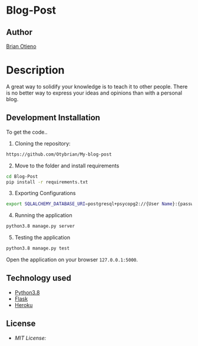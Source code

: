 # Blog-Post
## Author

[Brian Otieno](https://github.com/Otybrian)

# Description

A great way to solidify your knowledge is to teach it to other people. 
There is no better way to express your ideas and opinions than with a personal blog.



## Development Installation
To get the code..

1. Cloning the repository:
  ```bash
https://github.com/Otybrian/My-blog-post
  ```
2. Move to the folder and install requirements
  ```bash
  cd Blog-Post
  pip install -r requirements.txt
  ```
3. Exporting Configurations
  ```bash
  export SQLALCHEMY_DATABASE_URI=postgresql+psycopg2://{User Name}:{password}@localhost/{database name}
  ```
4. Running the application
  ```bash
  python3.8 manage.py server
  ```
5. Testing the application
  ```bash
  python3.8 manage.py test
  ```
Open the application on your browser `127.0.0.1:5000`.


## Technology used

* [Python3.8](https://www.python.org/)
* [Flask](http://flask.pocoo.org/)
* [Heroku](https://heroku.com)


## License
* *MIT License:*